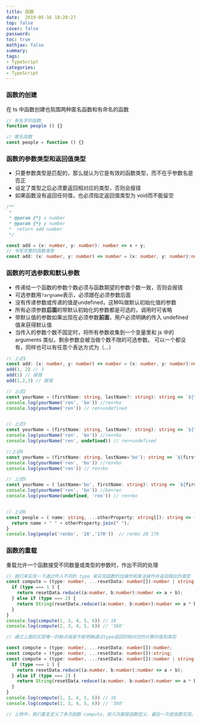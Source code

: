 ```yaml
---
title: 函数
date:  2019-05-16 18:20:27
top: false
cover: false
password:
toc: true
mathjax: false
summary: 
tags:
- TypeScript
categories:
- TypeScript
---
```


### 函数的创建 <br/>

在 ts 中函数创建也氛围两种匿名函数和有命名的函数
```ts
// 有名字的函数
function people () {}

// 匿名函数
const people = function () {}
```

### 函数的参数类型和返回值类型 <br/>
- 只要参数类型是匹配的，那么就认为它是有效的函数类型，而不在乎参数名是否正
- 设定了类型之后必须要返回相对应的类型，否则会报错
- 如果函数没有返回任何值，也必须指定返回值类型为 void而不能留空
```ts
/**
 * 
 * @param {*} x number
 * @param {*} y number
 *  return add number 
 */

const add = (x: number, y: number): number => x + y;
// 书写完整的函数类型
const add: (x: number, y: number) => number = (x: number, y: number):number => x + y 
```

### 函数的可选参数和默认参数<br/>
- 传递给一个函数的参数个数必须与函数期望的参数个数一致，否则会报错
- 可选参数用`?argname`表示，必须跟在必须参数后面
- 没有传递参数或传递的值是undefined，这种叫做默认初始化值的参数
- 所有必须参数**后面**的带默认初始化的参数都是可选的，调用时可省略
- 带默认值的参数如果出现在必须参数**前面**，用户必须明确的传入 undefined 值来获得默认值
- 当传入的参数个数不固定时，将所有参数收集到一个变量里和 js 中的 arguments 类似，剩余参数会被当做个数不限的可选参数。 可以一个都没有，同样也可以有任意个表达方式为（...）

```ts
// 上述1
const add: (x: number, y: number) => number = (x: number, y: number):number => x + y 
add(1, 2) // 3
add(1) // 报错
add(1,2,3) // 报错

// 上述2
const yourName = (firstName: string, lastName?: string): string => `${firstName}+${lastName} `;
console.log(yourName('ren', 'bo')) //ren+bo
console.log(yourName('ren')) // ren+undefined


// 上述3
const yourName = (firstName: string, lastName?: string): string => `${firstName}+${lastName} `;
console.log(yourName('ren', 'bo')) //ren+bo
console.log(yourName('ren', undefined)) // ren+undefined

//上述4
const yourName = (firstName: string, lastName='bo'): string => `${firstName}+${lastName} `;
console.log(yourName('ren', 'bo')) //ren+bo
console.log(yourName('ren')) // ren+bo

// 上述5
const yourName = ( lastName='bo', firstName: string): string => `${firstName}+${lastName} `;
console.log(yourName('ren', 'bo')) //bo+ren
console.log(yourName(undefined, 'ren')) // ren+bo


// 上述6
const people = ( name: string, ...otherProperty: string[]): string => {
  return name + " " + otherProperty.join(" ");
}
console.log(people('renbo', '28','170'))  // renbo 28 170 
```

### 函数的重载 <br/>

重载允许一个函数接受不同数量或类型的参数时，作出不同的处理

```ts
// 我们来实现一下通过传入不同的 type 来实现函数的加操作和乘法操作并返回相应的类型
const compute = (type: number, ...resetData: number[]):number | string => {
  if (type === 1 ) {
    return resetData.reduce((a:number, b:number):number => a + b);
  } else if (type === 2) {
    return String(resetData.reduce((a:number, b:number):number => a * b));
  }
} 
console.log(compute(1, 3, 4, 5, 6)) // 18
console.log(compute(2, 3, 4, 5, 6)) // '360'

// 通过上面的实现唯一的缺点就是不能明确通过type返回的相对应的计算的值和类型

const compute = (type: number, ...resetData: number[]):number;
const compute = (type: number, ...resetData: number[]):string;
const compute = (type: number, ...resetData: number[]):number | string => {
  if (type === 1 ) {
    return resetData.reduce((a:number, b:number):number => a + b);
  } else if (type === 2) {
    return String(resetData.reduce((a:number, b:number):number => a * b));
  }
} 
console.log(compute(1, 3, 4, 5, 6)) // 18
console.log(compute(2, 3, 4, 5, 6)) // '360'

// 上例中，我们重复定义了多次函数 compute，前几次都是函数定义，最后一次是函数实现。
```




